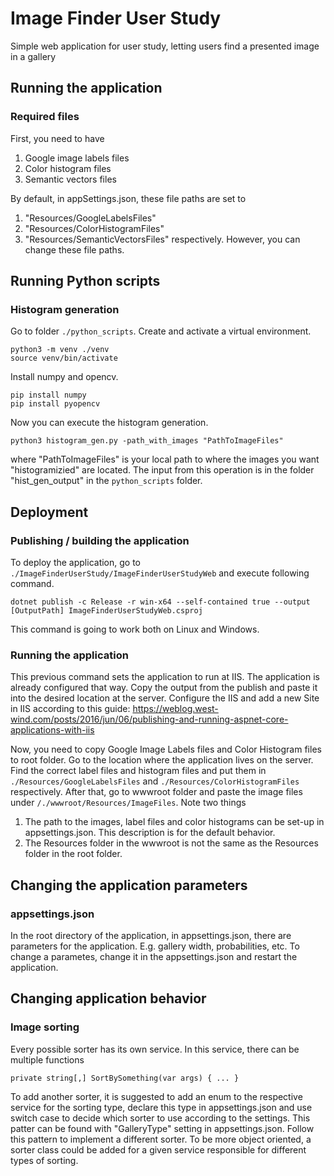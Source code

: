# Image Finder User Study
Simple web application for user study, letting users find a presented image in a gallery

## Running the application
### Required files
First, you need to have
1) Google image labels files
2) Color histogram files
3) Semantic vectors files

By default, in appSettings.json, these file paths are set to
1) "Resources/GoogleLabelsFiles"
2) "Resources/ColorHistogramFiles"
3) "Resources/SemanticVectorsFiles"
respectively. However, you can change these file paths.

## Running Python scripts
### Histogram generation
Go to folder `./python_scripts`. Create and activate a virtual environment.
```
python3 -m venv ./venv
source venv/bin/activate
```
Install numpy and opencv.
```
pip install numpy
pip install pyopencv
```

Now you can execute the histogram generation.
```
python3 histogram_gen.py -path_with_images "PathToImageFiles"
```
where "PathToImageFiles" is your local path to where the images you want "histogramizied" are located.
The input from this operation is in the folder "hist_gen_output" in the `python_scripts` folder.

## Deployment
### Publishing / building the application
To deploy the application, go to `./ImageFinderUserStudy/ImageFinderUserStudyWeb` and execute following command.
```
dotnet publish -c Release -r win-x64 --self-contained true --output [OutputPath] ImageFinderUserStudyWeb.csproj
```
This command is going to work both on Linux and Windows.

### Running the application
This previous command sets the application to run at IIS. The application is already configured that way.
Copy the output from the publish and paste it into the desired location at the server.
Configure the IIS and add a new Site in IIS according to this guide: https://weblog.west-wind.com/posts/2016/jun/06/publishing-and-running-aspnet-core-applications-with-iis

Now, you need to copy Google Image Labels files and Color Histogram files to root folder. Go to the location where the application lives on the server.
Find the correct label files and histogram files and put them in `./Resources/GoogleLabelsFiles` and `./Resources/ColorHistogramFiles` respectively.
After that, go to wwwroot folder and paste the image files under `/./wwwroot/Resources/ImageFiles`.
Note two things
1) The path to the images, label files and color histograms can be set-up in appsettings.json. This description is for the default behavior.
2) The Resources folder in the wwwroot is not the same as the Resources folder in the root folder.

## Changing the application parameters
### appsettings.json
In the root directory of the application, in appsettings.json, there are parameters for the application. E.g. gallery width, probabilities, etc.
To change a parametes, change it in the appsettings.json and restart the application.

## Changing application behavior
### Image sorting
Every possible sorter has its own service.
In this service, there can be multiple functions
```
private string[,] SortBySomething(var args) { ... }
```
To add another sorter, it is suggested to add an enum to the respective service for the sorting type, declare this type in appsettings.json and use switch case to decide which sorter to use according to the settings. This patter can be found with "GalleryType" setting in appsettings.json. Follow this pattern to implement a different sorter.
To be more object oriented, a sorter class could be added for a given service responsible for different types of sorting.
